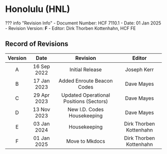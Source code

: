 # Honolulu (HNL)

??? info "Revision Info"
    - Document Number: HCF 7110.1
    - Date: 01 Jan 2025
    - Revision Version: **F**
    - Editor: Dirk Thorben Kottenhahn, HCF FE

## Record of Revisions

| Version | Date | Revision | Editor |
|:---:|:---:|:---:|:---:|
| A | 16 Sep 2022 | Initial Release | Joseph Kerr |
| B | 17 Jan 2023 | Added Enroute Beacon Codes | Dave Mayes |
| C | 29 Apr 2023 | Updated Operational Positions (Sectors) | Dave Mayes |
| D | 13 Nov 2023 | New I.D. Codes Housekeeping | Dave Mayes |
| E | 03 Jan 2024 | Housekeeping | Dirk Thorben Kottenhahn |
| F | 01 Jan 2025 | Move to Mkdocs | Dirk Thorben Kottenhahn |
